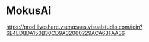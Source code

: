 # MokusAi


https://prod.liveshare.vsengsaas.visualstudio.com/join?6E4ED8DA150B30CD9A32060229ACA63FAA36
